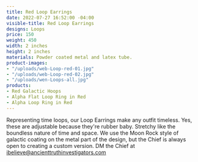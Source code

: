 ```yaml
---
title: Red Loop Earrings
date: 2022-07-27 16:52:00 -04:00
visible-title: Red Loop Earrings
designs: Loops
price: 150
weight: 450
width: 2 inches
height: 2 inches
materials: Powder coated metal and latex tube.
product-images:
- "/uploads/web-Loop-red-01.jpg"
- "/uploads/web-Loop-red-02.jpg"
- "/uploads/wen-Loops-all.jpg"
products:
- Red Galactic Hoops
- Alpha Flat Loop Ring in Red
- Alpha Loop Ring in Red
---
```


Representing time loops, our Loop Earrings make any outfit timeless. Yes, these are adjustable because they're rubber baby. Stretchy like the boundless nature of time and space. 
We use the Moon Rock style of galactic coating on the metal part of the design, but the Chief is always open to creating a custom version. DM the Chief at ibelieve@ancienttruthinvestigators.com
